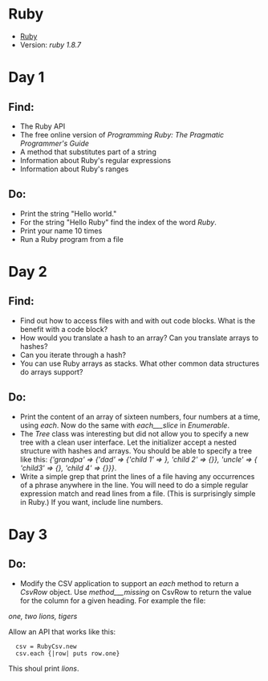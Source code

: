 Ruby
====
 - [Ruby](http://www.ruby-lang.org/)
 - Version: _ruby 1.8.7_

Day 1
====

Find:
-----
 - The Ruby API
 - The free online version of _Programming Ruby: The Pragmatic Programmer's Guide_
 - A method that substitutes part of a string
 - Information about Ruby's regular expressions
 - Information about Ruby's ranges
 
Do:
---

 - Print the string "Hello world."
 - For the string "Hello Ruby" find the index of the word _Ruby_. 
 - Print your name 10 times
 - Run a Ruby program from a file
 
Day 2
====

Find: 
----
 - Find out how to access files with and with out code blocks. What is the benefit with a code block?
 - How would you translate a hash to an array? Can you translate arrays to hashes?
 - Can you iterate through a hash?
 - You can use Ruby arrays as stacks. What other common data structures do arrays support?
 
Do:
---
 - Print the content of an array of sixteen numbers, four numbers at a time, using _each_. Now do the same with _each___slice_ in _Enumerable_.
 - The _Tree_ class was interesting but did not allow you to specify a new tree with a clean user interface. Let the initializer accept a nested structure with hashes and arrays. You should be able to specify a tree like  this: _{'grandpa' => {'dad' => {'child 1' => }, 'child 2' => {}}, 'uncle' => { 'child3' => {}, 'child 4' => {}}}_.
 - Write a simple grep that print the lines of a file having any occurrences of a phrase anywhere in the line. You will need to do a simple regular expression match and read lines from a file. (This is surprisingly simple in Ruby.) If you want, include line numbers.

Day 3
====

Do:
--
 - Modify the CSV application to support an _each_ method to return a _CsvRow_ object. Use _method___missing_ on CsvRow to return the value for the column for a given heading. For example the file:
 
_one, two
lions, tigers_
  
Allow an API that works like this:

      csv = RubyCsv.new
      csv.each {|row| puts row.one}
  
This shoul print _lions_.
